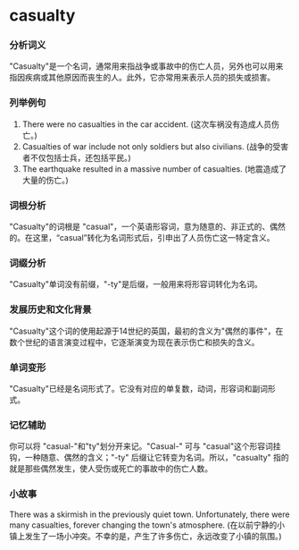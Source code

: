 # casualty

### 分析词义

  

"Casualty"是一个名词，通常用来指战争或事故中的伤亡人员，另外也可以用来指因疾病或其他原因而丧生的人。此外，它亦常用来表示人员的损失或损害。

  

### 列举例句

  

1.  There were no casualties in the car accident. (这次车祸没有造成人员伤亡。)
2.  Casualties of war include not only soldiers but also civilians. (战争的受害者不仅包括士兵，还包括平民。)
3.  The earthquake resulted in a massive number of casualties. (地震造成了大量的伤亡。)

  

### 词根分析

  

"Casualty"的词根是 "casual"，一个英语形容词，意为随意的、非正式的、偶然的。在这里，“casual”转化为名词形式后，引申出了人员伤亡这一特定含义。

  

### 词缀分析

  

"Casualty"单词没有前缀，"-ty"是后缀，一般用来将形容词转化为名词。

  

### 发展历史和文化背景

  

"Casualty"这个词的使用起源于14世纪的英国，最初的含义为"偶然的事件"，在数个世纪的语言演变过程中，它逐渐演变为现在表示伤亡和损失的含义。

  

### 单词变形

  

"Casualty"已经是名词形式了。它没有对应的单复数，动词，形容词和副词形式。

  

### 记忆辅助

  

你可以将 "casual-"和"ty"划分开来记。"Casual-" 可与 "casual"这个形容词挂钩，一种随意、偶然的含义；"-ty" 后缀让它转变为名词。所以，"casualty" 指的就是那些偶然发生，使人受伤或死亡的事故中的伤亡人数。

  

### 小故事

  

There was a skirmish in the previously quiet town. Unfortunately, there were many casualties, forever changing the town's atmosphere. (在以前宁静的小镇上发生了一场小冲突。不幸的是，产生了许多伤亡，永远改变了小镇的氛围。)

